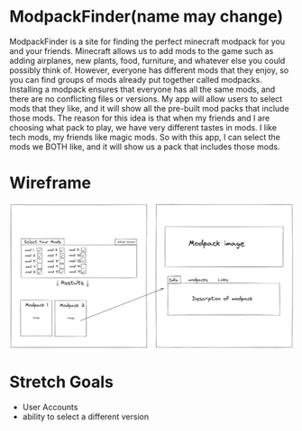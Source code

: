# ModpackFinder(name may change)

ModpackFinder is a site for finding the perfect minecraft modpack for you and your friends. Minecraft allows us to add mods to the game
such as adding airplanes, new plants, food, furniture, and whatever else you could possibly think of. However, everyone has different mods
that they enjoy, so you can find groups of mods already put together called modpacks. Installing a modpack ensures that everyone has all the
same mods, and there are no conflicting files or versions. 
    My app will allow users to select mods that they like, and it will show all the pre-built mod packs that include those mods. The reason
for this idea is that when my friends and I are choosing what pack to play, we have very different tastes in mods. I like tech mods, my friends like magic mods. So with this app, I can select the mods we BOTH like, and it will show us a pack that includes those mods.

# Wireframe

![image](img/c1.png)

# Stretch Goals

 - User Accounts
 - ability to select a different version